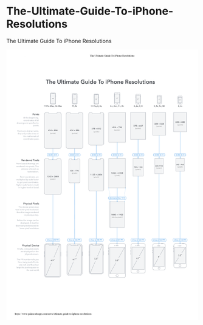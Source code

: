 # The-Ultimate-Guide-To-iPhone-Resolutions
The Ultimate Guide To iPhone Resolutions

![The Ultimate Guide To iPhone Resolutions.png](https://github.com/qing-song/The-Ultimate-Guide-To-iPhone-Resolutions/blob/master/The%20Ultimate%20Guide%20To%20iPhone%20Resolutions.png)
